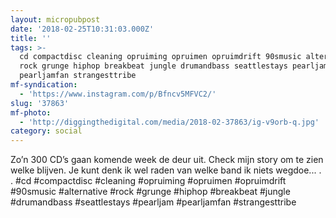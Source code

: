 ```yaml
---
layout: micropubpost
date: '2018-02-25T10:31:03.000Z'
title: ''
tags: >-
  cd compactdisc cleaning opruiming opruimen opruimdrift 90smusic alternative
  rock grunge hiphop breakbeat jungle drumandbass seattlestays pearljam
  pearljamfan strangesttribe
mf-syndication:
  - 'https://www.instagram.com/p/Bfncv5MFVC2/'
slug: '37863'
mf-photo:
  - 'http://diggingthedigital.com/media/2018-02-37863/ig-v9orb-q.jpg'
category: social
---
```

Zo’n 300 CD’s gaan komende week de deur uit. Check mijn story om te zien welke blijven. Je kunt denk ik wel raden van welke band ik niets wegdoe...
.
.
#cd #compactdisc #cleaning #opruiming #opruimen #opruimdrift #90smusic #alternative #rock #grunge #hiphop #breakbeat #jungle #drumandbass #seattlestays #pearljam #pearljamfan #strangesttribe
